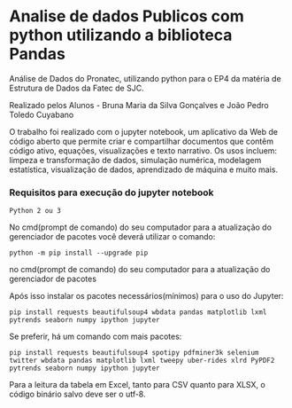 # Analise de dados Publicos com python utilizando a biblioteca Pandas
Análise de Dados do Pronatec, utilizando python para o EP4 da matéria de Estrutura de Dados da Fatec de SJC.

Realizado pelos Alunos -  Bruna Maria da Silva Gonçalves e João Pedro Toledo Cuyabano

O trabalho foi realizado com o jupyter notebook, um aplicativo da Web de código aberto que permite criar e compartilhar documentos que contêm código ativo, equações, visualizações e texto narrativo. Os usos incluem: limpeza e transformação de dados, simulação numérica, modelagem estatística, visualização de dados, aprendizado de máquina e muito mais.


<h3>Requisitos para execução do jupyter notebook</h3>

```
Python 2 ou 3
```


No cmd(prompt de comando) do seu computador para a atualização do gerenciador de pacotes você deverá utilizar o comando:
```
python -m pip install --upgrade pip
```
no cmd(prompt de comando) do seu computador para a atualização do gerenciador de pacotes

Após isso instalar os pacotes necessários(mínimos) para o uso do Jupyter:
```
pip install requests beautifulsoup4 wbdata pandas matplotlib lxml pytrends seaborn numpy ipython jupyter
```

Se preferir, há um comando com mais pacotes:
```
pip install requests beautifulsoup4 spotipy pdfminer3k selenium twitter wbdata pandas matplotlib lxml tweepy uber-rides xlrd PyPDF2 pytrends seaborn numpy ipython jupyter
```

Para a leitura da tabela em Excel, tanto para CSV quanto para XLSX, o código binário salvo deve ser o utf-8.
